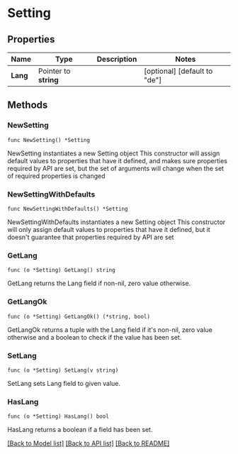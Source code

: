 # Setting

## Properties

Name | Type | Description | Notes
------------ | ------------- | ------------- | -------------
**Lang** | Pointer to **string** |  | [optional] [default to "de"]

## Methods

### NewSetting

`func NewSetting() *Setting`

NewSetting instantiates a new Setting object
This constructor will assign default values to properties that have it defined,
and makes sure properties required by API are set, but the set of arguments
will change when the set of required properties is changed

### NewSettingWithDefaults

`func NewSettingWithDefaults() *Setting`

NewSettingWithDefaults instantiates a new Setting object
This constructor will only assign default values to properties that have it defined,
but it doesn't guarantee that properties required by API are set

### GetLang

`func (o *Setting) GetLang() string`

GetLang returns the Lang field if non-nil, zero value otherwise.

### GetLangOk

`func (o *Setting) GetLangOk() (*string, bool)`

GetLangOk returns a tuple with the Lang field if it's non-nil, zero value otherwise
and a boolean to check if the value has been set.

### SetLang

`func (o *Setting) SetLang(v string)`

SetLang sets Lang field to given value.

### HasLang

`func (o *Setting) HasLang() bool`

HasLang returns a boolean if a field has been set.


[[Back to Model list]](../README.md#documentation-for-models) [[Back to API list]](../README.md#documentation-for-api-endpoints) [[Back to README]](../README.md)


